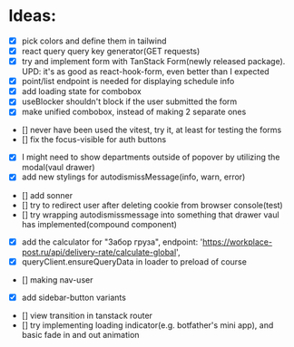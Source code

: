 # Ideas:
- [x] pick colors and define them in tailwind
- [x] react query query key generator(GET requests)
- [x] try and implement form with TanStack Form(newly released package). UPD: it's as good as react-hook-form, even better than I expected
- [x] point/list endpoint is needed for displaying schedule info
- [x] add loading state for combobox
- [x] useBlocker shouldn't block if the user submitted the form
- [x] make unified combobox, instead of making 2 separate ones
- [] never have been used the vitest, try it, at least for testing the forms
- [] fix the focus-visible for auth buttons
- [x] I might need to show departments outside of popover by utilizing the modal(vaul drawer)
- [x] add new stylings for autodismissMessage(info, warn, error)
- [] add sonner
- [] try to redirect user after deleting cookie from browser console(test)
- [] try wrapping autodismissmessage into something that drawer vaul has implemented(compound component)
- [x] add the calculator for "Забор груза", endpoint: 'https://workplace-post.ru/api/delivery-rate/calculate-global',
- [x] queryClient.ensureQueryData in loader to preload of course
- [] making nav-user
- [x] add sidebar-button variants
- [] view transition in tanstack router
- [] try implementing loading indicator(e.g. botfather's mini app), and basic fade in and out animation
